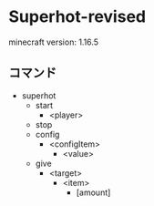 # Superhot-revised

minecraft version: 1.16.5

## コマンド

- superhot
    - start
        - \<player>
    - stop
    - config
        - \<configItem>
            - \<value>
    - give
        - \<target>
            - \<item>
                - \[amount]